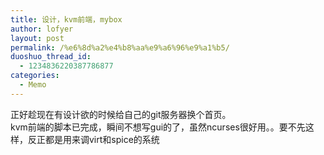 ```yaml
---
title: 设计，kvm前端，mybox
author: lofyer
layout: post
permalink: /%e6%8d%a2%e4%b8%aa%e9%a6%96%e9%a1%b5/
duoshuo_thread_id:
  - 1234836220387786877
categories:
  - Memo
---
```

正好趁现在有设计欲的时候给自己的git服务器换个首页。  
kvm前端的脚本已完成，瞬间不想写gui的了，虽然ncurses很好用。。要不先这样，反正都是用来调virt和spice的系统